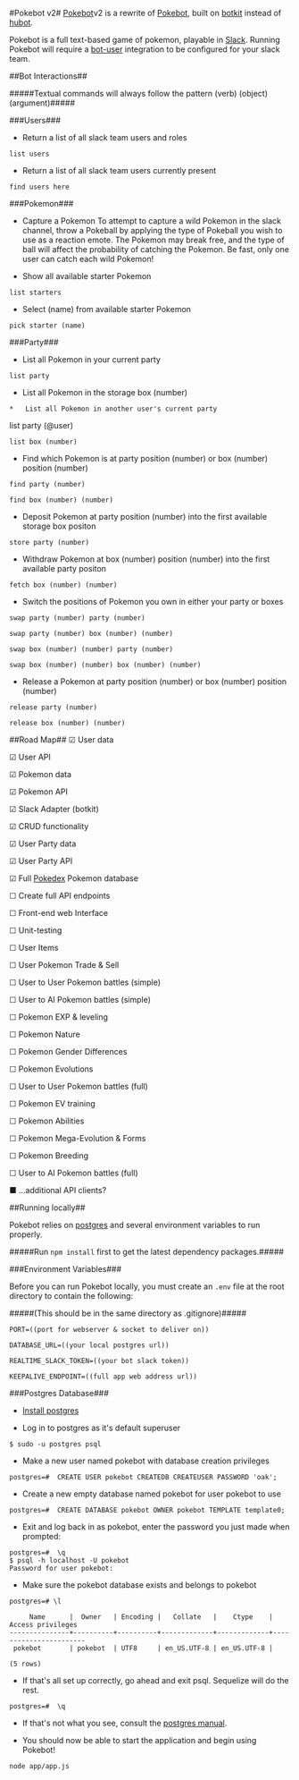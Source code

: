 #Pokebot v2#
[Pokebot](https://pokebot.slack.com/messages)v2 is a rewrite of [Pokebot](https://github.com/Studnicky/pokebot), built on [botkit](https://github.com/howdyai/botkit) instead of [hubot](https://hubot.github.com/).

Pokebot is a full text-based game of pokemon, playable in [Slack](https://slack.com/).
Running Pokebot will require a [bot-user](https://api.slack.com/bot-users) integration to be configured for your slack team.


##Bot Interactions##

#####Textual commands will always follow the pattern (verb) (object) (argument)#####

###Users###

*	Return a list of all slack team users and roles
```
list users
```
*	Return a list of all slack team users currently present
```
find users here
```

###Pokemon###
* Capture a Pokemon
	To attempt to capture a wild Pokemon in the slack channel, throw a Pokeball by applying the type of Pokeball you wish to use as a reaction emote.
	The Pokemon may break free, and the type of ball will affect the probability of catching the Pokemon.  Be fast, only one user can catch each wild Pokemon!

*	Show all available starter Pokemon
```
list starters
```
*	Select (name) from available starter Pokemon
```
pick starter (name)
```

###Party###
*	List all Pokemon in your current party
```
list party
```
*	List all Pokemon in the storage box (number)
```
*	List all Pokemon in another user's current party
```
list party (@user)
```
list box (number)
```
*	Find which Pokemon is at party position (number) or box (number) position (number)
```
find party (number)

find box (number) (number)
```
*	Deposit Pokemon at party position (number) into the first available storage box positon
```
store party (number)
```
*	Withdraw Pokemon at box (number) position (number) into the first available party positon
```
fetch box (number) (number)
```
*	Switch the positions of Pokemon you own in either your party or boxes
```
swap party (number) party (number)

swap party (number) box (number) (number)

swap box (number) (number) party (number)

swap box (number) (number) box (number) (number)
```
*	Release a Pokemon at party position (number) or box (number) position (number)
```
release party (number)

release box (number) (number)
```


##Road Map##
☑	User data

☑	User API

☑	Pokemon data

☑	Pokemon API

☑	Slack Adapter (botkit)

☑	CRUD functionality

☑	User Party data

☑	User Party API

☑	Full [Pokedex](https://github.com/veekun/pokedex) Pokemon database

☐	Create full API endpoints

☐	Front-end web Interface

☐	Unit-testing

☐	User Items

☐	User Pokemon Trade & Sell

☐	User to User Pokemon battles (simple)

☐	User to AI Pokemon battles (simple)

☐	Pokemon EXP & leveling

☐	Pokemon Nature

☐	Pokemon Gender Differences

☐	Pokemon Evolutions

☐	User to User Pokemon battles (full)

☐	Pokemon EV training

☐	Pokemon Abilities

☐	Pokemon Mega-Evolution & Forms

☐	Pokemon Breeding

☐	User to AI Pokemon battles (full)

■	...additional API clients?


##Running locally##

Pokebot relies on [postgres](http://www.postgresql.org/) and several environment variables to run properly.

#####Run ```npm install``` first to get the latest dependency packages.#####

###Environment Variables###

Before you can run Pokebot locally, you must create an `.env` file at the root directory to contain the following:

#####(This should be in the same directory as .gitignore)#####

    PORT=((port for webserver & socket to deliver on))
    
    DATABASE_URL=((your local postgres url))
    
    REALTIME_SLACK_TOKEN=((your bot slack token))

	KEEPALIVE_ENDPOINT=((full app web address url))

###Postgres Database###

* [Install postgres](http://www.postgresql.org/download/)

* Log in to postgres as it's default superuser
```
$ sudo -u postgres psql
```

* Make a new user named pokebot with database creation privileges
```
postgres=#	CREATE USER pokebot CREATEDB CREATEUSER PASSWORD 'oak';
```

* Create a new empty database named pokebot for user pokebot to use
```
postgres=#	CREATE DATABASE pokebot OWNER pokebot TEMPLATE template0;
```

* Exit and log back in as pokebot, enter the password you just made when prompted:
```
postgres=#	\q
$ psql -h localhost -U pokebot
Password for user pokebot:
```

* Make sure the pokebot database exists and belongs to pokebot
```
postgres=# \l

     Name      |  Owner   | Encoding |   Collate   |    Ctype    |   Access privileges   
---------------+----------+----------+-------------+-------------+-----------------------
 pokebot       | pokebot  | UTF8     | en_US.UTF-8 | en_US.UTF-8 | 

(5 rows)

```
* If that's all set up correctly, go ahead and exit psql. Sequelize will do the rest.
```
postgres=#	\q
```

* If that's not what you see, consult the [postgres manual](http://www.postgresql.org/docs/).

* You should now be able to start the application and begin using Pokebot!
```
node app/app.js
```